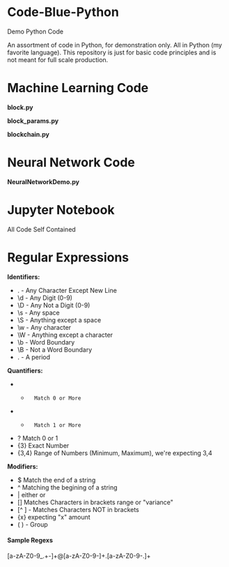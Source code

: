 Code-Blue-Python
================

Demo Python Code

An assortment of code in Python, for demonstration only.  All in Python
(my favorite language).  This repository is just for basic code principles 
and is not meant for full scale production.

Machine Learning Code
=====================
**block.py**

**block_params.py**

**blockchain.py**

Neural Network Code
====================
**NeuralNetworkDemo.py**

Jupyter Notebook
=====================

All Code Self Contained

Regular Expressions
======================
**Identifiers:**
+ .     - Any Character Except New Line
+ \d 		- Any Digit (0-9)
+ \D 		- Any Not a Digit (0-9)
+ \s    - Any space
+ \S    - Anything except a space
+ \w    - Any character
+ \W    - Anything except a character
+ \b    - Word Boundary
+ \B    - Not a Word Boundary
+ \.    - A period

**Quantifiers:**
+  *       Match 0 or More
+  +       Match 1 or More
+  ?       Match 0 or 1
+  {3}     Exact Number
+  {3,4}   Range of Numbers (Minimum, Maximum), we're expecting 3,4


**Modifiers:**
+ $ Match the end of a string
+ ^ Matching the begining of a string
+ | either or
+ [] Matches Characters in brackets range or "variance"
+ [^ ]    - Matches Characters NOT in brackets
+ {x} expecting "x" amount
+ ( )     - Group





#### Sample Regexs ####

[a-zA-Z0-9_.+-]+@[a-zA-Z0-9-]+\.[a-zA-Z0-9-.]+
